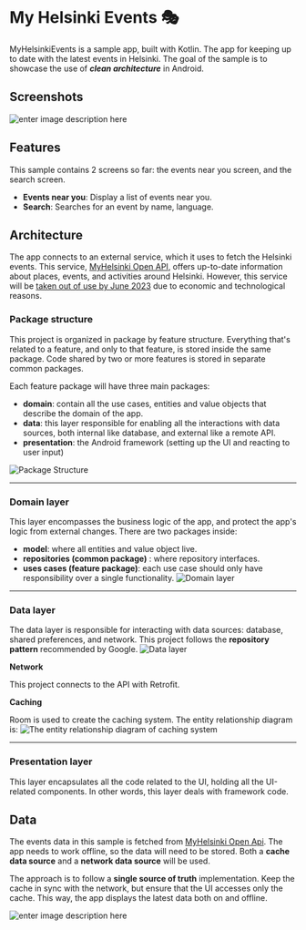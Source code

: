 # My Helsinki Events 🎭

MyHelsinkiEvents is a sample app, built with Kotlin. The app for keeping up to date with the latest events in Helsinki. The goal of the sample is to showcase the use of ***clean architecture*** in Android.

## Screenshots
![enter image description here](https://lh3.googleusercontent.com/WFiufitJHVCvGdh-FKwHYfrmiUP5cGBXTY3HB9QSGtHSCSOgBuqmefg7iFn-wLC9FqutGLVVrujJJzKCoaKq2o589MaR5weke7QFcdQvndSbuVweE6JfvibmB-12z5ozQBYOKTQD28W-xroaOkUXEh4wediKl91lfIOaUG_RlH2ZeOw6itc6Mi9gPDevKb1fVFlzFprh9Z30lyDZJimogflbxp_jImmfPDHXxYnZeSfwQN_WNUZlYQUaV1TZzR4Bb3prX5EtsTu9GnwLOUT1TKoZEuTEx8uKd7qGUgKabQ8hgBJB7tLNYL-4PqZLsATa4NTD3IkUVFpnE7Y48T5ab2G-yMeDS9rfPvSZb79f2J5xWwKT3Oyv0fgXmkoz_sN68E-H9ixLJh_Xblf6BecVVJz7EvZ8-K3bVQMfI1xsUF9Xj6yH4BB94j1_BvIKGN9DP7Adu7_0n0BxBPu8j7IlDrSpUCNF3kEUcnf906yDajd_5xudMyOUW8tqJmeZKyOw1atN9n6gTWmOycM43qnKGUPHV6ZGORVW5-pUWxQ7g3eO5GaV0noFBuwAj457cKjmYnCDfYpkDStoS_B9O4lsVUGJq265dBeM-qnUyREFJdP3I5oUyDs38nqU0q8jl1aYk_DoTS8_XzQBtJqi5t344AFEJX8joRNCQ-qGbaQ2GEZbSd-ItUGP8fXpNHAz3kwOENXqhiDH5vzV5sr_kpRs1XXiItm5C4DEoxCtNgsPC6tGl27e6Qm2ua4G65bgFMESJj3Mu9RT0vEq3w27m3_gaXNqrNQb5W6GPexjVw4TlYYOb3P3z0MnoqcDDX7M3e06NTdiIo4rYF-X6wrgjX-jKkvRCHvXjLMC8k6tpUoUzejYFeUwHDxfKBFR9SSIZT6GhEiXj5mTlekbytuN9DZ2pOCVguLfyQ71eujZFiRMPw2kKiNRmgNaSmJI1hbUlaCdPRuvpHldPktS9HKnoqr3DASxqdhNpHNXNRiCQRp2a9jat_ZuLvdRzthW=w2318-h2032-s-no?authuser=2)

## Features
This sample contains 2 screens so far: the events near you screen, and the search screen.
 - **Events near you**: Display a list of events near you.
 - **Search**: Searches for an event by name, language.

## Architecture
The app connects to an external service, which it uses to fetch the Helsinki events. This service, [MyHelsinki Open API](https://open-api.myhelsinki.fi/doc), offers up-to-date information about places, events, and activities around Helsinki. However, this service will be [taken out of use by June 2023](https://open-api.myhelsinki.fi/) due to economic and technological reasons.

### Package structure
This project is organized in package by feature structure. Everything that's related to a feature, and only to that feature, is stored inside the same package. Code shared by two or more features is stored in separate common packages.

Each feature package will have three main packages:
 - **domain**: contain all the use cases, entities and value objects that describe the domain of the app.
 - **data**: this layer responsible for enabling all the interactions with data sources, both internal like database, and external like a remote API.
 - **presentation**: the Android framework (setting up the UI and reacting to user input)

![Package Structure](https://lh3.googleusercontent.com/21aAIkGbfSSDPLd33fpqytBeyuSOwVznaK5hNCMy7lVmJ18ti6ydWeUZmLD6_A_xFNOsMMKXasm6oqKjk-3zK_Fl1EcmlhGrTvZkV79Keeuo795gR85Kd2yXAqFoK61vdZ6UqAXBMqiGr9b8CpHRk8A7uN0y3Se14l-or5TH8m5frfs3II5R8OHVv7ZmyuXscqSozV1scPWCynPJOUvHTl6WuEPAXx1zN4_5a40v663qe_HC4kXz10vcDDIf4a1EVh02twbaIvsOACICXiHC2uDycQIZ49vnrvs0j1JETzBiq5Nnlv5bieR4lUvwuLUVePUnYxr52enuDr02gAWOqGVTEcGm4P104FHbp6B9fvi7_tBwGTVimdatqJPm--ZI9cN4BRzedJT3o0zlbZETHzgu40C5k0tbRh-9UK1z8jc96La-YLXdIbUhfmAcOdWhGAroke6mZ9rsw2y-FH6M7ocnqLEprTVSzDM4M7sRxY-mpbvxJjJJWGCsXb8OF5btyNKal_EgyWmNPSrP9jnJo0a3-mzYzHmqRF1ogO3N2V6taMAokcF0NQgQVnAEgatbxY81g0Cq47GkYjQsGKqcfb3jOUQxkxuj7jK1L15bgP7MoQOLrEqwnY6VfueSzphPMRZLMqcoT6VVEmlXD3krrSC-6Mige8mrn5cWaWf0QYG558F92n7xD2KOcAOUsTsitz5jhVPGOmeJz-hglhBVtZtjmjASVvCx_PCY1DOmN1bTFSqbBsQ-1YVnA_zpnx28qghcBhvbU-VB0Vus0USwzzI-xlZAxpFz701QTC73RV-waYlw9-k39qjY6C5cN_zFtnZHYmclK8tHiAERrd6xYeWRJf-ZDbkzL3MJws3tEZ1QAsrGpXOlrA6tDxztmcMijQPCZN9-8CCfFK-vMEROGqUdIZd0bec23cOTTx0iCTzy_fsDxAqlXjgqwYwKaJUYW4TyiMq91fH_TnYVY4q2fC-M8NSABBYvHpAiIDD7KHIimzT7VoQF0OOK=w2764-h1608-s-no?authuser=2)

---
### Domain layer 
This layer encompasses the business logic of the app, and protect the app's logic from external changes. There are two packages inside:
 - **model**: where all entities and value object live.
 - **repositories (common package)** : where repository interfaces.
 - **uses cases (feature package)**: each use case should only have responsibility over a single functionality.
![Domain layer](https://lh3.googleusercontent.com/F3R0ax8qEUjRW8qKQvZmD55h29wlfsJJ35RYsJqjefaYqe5jZKedlFAvXphHjhiSn-OkV0Sh-92Q_kp5YZHTPmU6rWYNPhJ8E6PRXBlhr0rG4JpI_969M2eBubMUTlkTyk3s5s3nu76DwEeYgA0QxhBuAfSfuzFwSPQjh9fYrheaEfdNf2BJwNzRXFh65K2ZSdQE4dDpKSWbCFA7kWIpz9Tl0Z64rmWNaJf1DT1_7nKMm4quhWN6mTewA-ZeE7o0VMMrhk0fd4bR_KHPpLTlVugnBKKhoBzRDF1NW5EIKqkdvGnYmjqXcOoTAjpXMTHQmcZYbjq1BO-B2SQgYWhOIs0tOkYu7Acuhj0iJN5hBfFQ9OpizHEar-6yDP28gBUtRluihce3-kBWvGoLb_rNApVGh-N3beEzqoaR6eysDFFIBUqJoLGTJdC4g9x6KwMq3SkjQo5uLvMQBlt4VbhNbl0plJF9WxUcm4skqdUoT4n15W5F5vDUw9lUmyu4v5gOO1bLD0c0lu9DWWmZzlyxjmvINdyty9novVr5LS70cSK0_VbDQUcdzd_J9K5qQTHZiKNTf5Rrz90iekF3Z99ONtmpV8tASFq3wd0BeNtY2gke0PpfdIYtXBTPQm6xc6cwJZdxKDdodVdGgAPYOy1IN43UTmAE2s7kMJ2eqDgho8GVX5Wb_lcwE_EdXQRTijkn3xW-0ACtnE9662YW9h0kpKagr42bqG62srnYzSYJMZdJPMI8eAq6tXPfXQzViSKNb3pk33w3Y4mMGn4gnps8Pr-o_nxCPBaeTAqbkRs_BplaHRKMRcxr4sZhwkcy0c6SfJu-xvmfLpSXKvkpxOZUe4Qz458tuZEomnAc90pWLoSBTcE-fjEab9pBf4I2q14NQM_4oQenD1YxqWqBH4SETpUTGkL-xrGjSqz5fw3d_0g-WbpLB7lhzkc9eZFz3YlafOl-ff6k3gU-5UrbKxffVJJu5JRpeVtjDBQgqjyO9pLbgUdF_B64xo8l=w2124-h1248-s-no?authuser=2)

---
### Data layer
The data layer is responsible for interacting with data sources: database, shared preferences, and network. This project follows the **repository pattern** recommended by Google.
![Data layer](https://lh3.googleusercontent.com/frEaeLoXtnLMW1z4TwBloCoG0IMBIZzyctFiLkVpJIp943LG6ixOke8jHqRC2ylzE-6UdfoRJ5XsTdefBenFwVBvihWqFD-R2kA-1Ure8nKD9q9DpJO3in8GNetsrO9MgOSmV3W9MblMLebVw5xaK4gZtIT4HwgpHZ3pWTJsRdmOFgx0KQ2zf4AUSFkJye3cfveJRzkQTZQ9DCv62V-hEPgiqNdyVKYBgTIoxRmvA9pgzvEoleKYLlwYpLB85WTL146GWOiCLm5UQhHaFj8oIU1weCUdhoRGw2khwfTG1yr7balTG43uL1_NulCXGEZ2oWLKlkKYQkod4rV-Eyv2o9YGuMmwAjevIJZZsM_PPP8Yi7I7AEFwb9F43Tjk8K06kKS6AHuiaAt7t-4wW2N1n4Cw9TURZv8Xv2FjtasviMkPH_nmRuLv7tx_n-rBIGs9iwZpOJj_UP3FCFIriYks8sAvVtuxdI0dUi5m8fWcZijcUABwhu_osy4g3QzoifH2qR3-T-vEclj91pBX-R63x-S3ncxtwqcKpaYSeJqLZp4XiJZtkNBgfQhiJz8dgvpcNlAPJVI_AnqZ0VBmzeKQQOCF_2kunrloalJhSg2bOW8yAb-Pu89Hg9RXRvp4NMipAklXRSFOjPoYsk_rmh_h0DsN6nHLeFdTaZWaDXEsmvImSocagJRNla9M3OaF9kYpz24xJJY0mQUnsdCuvJQCLm5r9v4h-Lrgx7_Rmytg479MXdbOYO1qW426oAHhdcvy27hvtJBxjugmuR581zuNifCubeMECauX-1ilENOZaKw-JKX-qJsNp77nN4QYdUvzTa_RhvbyxlLjhYPjNSjLrHB16avy-PxxkZa65GntWxubeDOuD--qyumfAtwop2s4GSfYI6O_Vvktd9Wc2ak_7XI0rh6sZiL34Q4YU9xTiNwgYRzstaO1cOlJ0kaCeeRiqCn-ukPEO8RQA8x8OIRgUtnwIZ5XBJT4qd8YoaYfrYawSLcfgX_P2VrX=w1684-h1288-s-no?authuser=2)

**Network**

This project connects to the API with Retrofit.

**Caching**

Room is used to create the caching system. The entity relationship diagram is:
![The entity relationship diagram of caching system](https://lh3.googleusercontent.com/FaKuP_Q3309MF9hw3D2-xKzdLbzT1gX9zrXw-5Y7EJqn1NShhU4uaZ8dLeiweUNZ28ixJXHYUYppjtwhagDdmv_uOt1RiD125w0qr-Wyqt6ZopdROuT_XiTbBqW4ivR9Cvw1Nr1T0Wkf5utUUfyiwsnkBZvNaEOyi6ziHGzmIy9qOAWXkTwxwbkx15Af7JUSfElEjupBcrMs2usuzQduo9KwIjZxHMnODIldriat8jnIHQq4q9mfiO_fXA0vV_3rTIFBXn1_J1OjJJ0Cn5_r5pHHpqNwZwy8v4IvF4ysyJQzgmKr1YNxMoFnyVMYOlES3clWmCQ1Vq4MFqRKd-U4KARsffF_KzQFVco1NWqT41CI4dJrdj0lAvcJsUkymmB3UmA8LNFpz4A1JPukBuvZqxoc7Z9VFD3anwhVLF51sNcvwV_hNalKUm1-sm4swB33nnahTKWcUzSOBMH47oP-YbUtHug5AjngYH0eJEykM5yaeIy-6FVn8QvWkfjpNKjE7NQoK4XCZ6nDu2095fL2qtfQKiZ9wkWpo7H6Bqq6EVVUTT5IqoJYxINX1M8uKkmvCxOpCt8xaET668MBr4VFXSd7kE1j7ZPHyMf7I-7huvuN1vxgrxry_2AEB8Krzni2ynXm9y9225jq7n85H235j_3_D5VYUAg1HW4zLpq8Vb17iKtsfoyaZbysmMYsEb_GfvXI_XMVEyfmiq029q5CZbanCHufCcPq6HJflht0LTEfABjl9vjEELQ6x0yNUSomkNsiDDmLm88wYBFHvAfGv37NrphfyuSSSLGDUqCbR9S0uSSJSRfH68KidELvdMqhEl_1Zkb6jMjxU7ATECI_mQFBifkeui2P63UximMtYJrIuGf4gIVd1F6mdjacciQkwrQWb2Iy6fiEF3k6mpMPMOT3LaFLl-yjyQasj0su5gQtody1tpMP44q7xCJS0v3Py4SUzDgE973_uQzZ4SEZ8BADd4l--ydiehdVM0y8x3rJK7j6H4S_jUGA=w1844-h1608-s-no?authuser=2)

---
### Presentation layer
This layer encapsulates all the code related to the UI, holding all the UI-related components. In other words, this layer deals with framework code.



## Data
The events data in this sample is fetched from [MyHelsinki Open Api](https://open-api.myhelsinki.fi/doc). The app needs to work offline, so the data will need to be stored. Both a **cache data source** and a **network data source** will be used. 

The approach is to follow a **single source of truth** implementation. Keep the cache in sync with the network, but ensure that the UI accesses only the cache. This way, the app displays the latest data both on and offline.

![enter image description here](https://lh3.googleusercontent.com/Ant0EYkESf41GxRo2Ojbw2nyU_6C9IQOXJIFY-7ad-2_T6uIA87tcghK6ffffkA_-dqkpqSOb7fq9PU5APVuoPwoUcbSmdtBLbpuOpCOetRCsj1borUlWRB-ruKGCW8iOslw5mWsKI0EFQoZRi9sOg78wbaM1JBCOpMdJfIoktHZOapMgH4tuWYIzjyctnqy5ksZAFxfryKc1i2xNyU2zXMPGHV0IknzaRTN6GE0rqwxr8vVXr7q50DAgrgYX1jV_4fUxFpOaCNcNt8UvAxmM44nswR3xH0fNDr60SCfcdauU-xzvO8nXDM-rG0Pv3TzuTHTIjrgLeKKmi1jy1bIpLwrSWjtJrvQluYB36DxTMc-r0FmLby_HiE9m5TXEyU6gpRjsR_ODUdB_8wyXV01YTEKMZW5j8dMmuV5FK-VvDdN83qu9A5w6gC23SHj_AyO8xfg_flr2DlDZx-s8dUWIcRLaoPvITqvQLbxSIen6SZM4nE3owNLgc-8x3oaFIRJwdM24V5ImeRMeeW4osVV9qgBaysVxsS40p1WSPy59Hr_mrloHWzvLMFoxgfErq45kzzZ1LMahiqyx1s1eUGaVFyFPrM7aeAZm-0oC3vHuGfKHlJ6pO9YUcn9dpW4cY2pKFlAZGCNvJ_T8Y_hRn0LUPY1cL4wVTKiFVw27htYaoitYY4fCeQL2UXR1hZ66KkYUdquwmVNaFFzuTLlp5cs0wGKUL_fjKv7rC7s_rnjvShcdDzKwAhCvovqOiaU_wlZHeEtBTnMXA_aHzhSiKEC7sP8tcGtiqqAiKBWp5YCZcQSCNcmkk8m2YweO7SyxVuLINVwmDg6tU0ehqFAyeUCl5938L9nSEOsJ-RJMkgQ58ZNYT_4WLih5tD3MkhK5WFNdMysl5xcjz-UKuriKqlGfV0h9K9nnVfayMXkYB1D51DbNDRHbG2Td4eMumLKdJQO9HJ4R18mBsHaY1G-6nMWmTA4SoYwOM8mJpf91YutXF_X8tMHN3-hLSA9=w1608-h2032-s-no?authuser=2)
